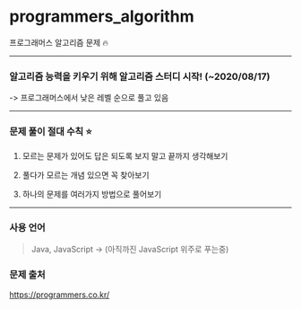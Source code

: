 # programmers_algorithm
프로그래머스 알고리즘 문제 🔥 
<hr/>

### 알고리즘 능력을 키우기 위해 알고리즘 스터디 시작! (~2020/08/17)
 -> 프로그래머스에서 낮은 레벨 순으로 풀고 있음
 <hr/>
 
### 문제 풀이 절대 수칙 ⭐️
1. 모르는 문제가 있어도 답은 되도록 보지 말고 끝까지 생각해보기 

2. 풀다가 모르는 개념 있으면 꼭 찾아보기 

3. 하나의 문제를 여러가지 방법으로 풀어보기
<hr/>

### 사용 언어
> Java, JavaScript -> (아직까진 JavaScript 위주로 푸는중)


### 문제 출처
<https://programmers.co.kr/>
